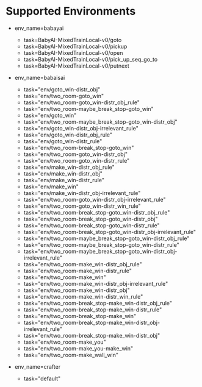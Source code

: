 # Supported Environments

* env_name=babayai
    * task=BabyAI-MixedTrainLocal-v0/goto
    * task=BabyAI-MixedTrainLocal-v0/pickup
    * task=BabyAI-MixedTrainLocal-v0/open
    * task=BabyAI-MixedTrainLocal-v0/pick_up_seq_go_to
    * task=BabyAI-MixedTrainLocal-v0/putnext

* env_name=babaisai
    - task="env/goto_win-distr_obj"
    - task="env/two_room-goto_win"
    - task="env/two_room-goto_win-distr_obj_rule"
    - task="env/two_room-maybe_break_stop-goto_win"
    - task="env/goto_win"
    - task="env/two_room-maybe_break_stop-goto_win-distr_obj"
    - task="env/goto_win-distr_obj-irrelevant_rule"
    - task="env/goto_win-distr_obj_rule"
    - task="env/goto_win-distr_rule"
    - task="env/two_room-break_stop-goto_win"
    - task="env/two_room-goto_win-distr_obj"
    - task="env/two_room-goto_win-distr_rule"
    - task="env/make_win-distr_obj_rule"
    - task="env/make_win-distr_obj"
    - task="env/make_win-distr_rule"
    - task="env/make_win"
    - task="env/make_win-distr_obj-irrelevant_rule"
    - task="env/two_room-goto_win-distr_obj-irrelevant_rule"
    - task="env/two_room-goto_win-distr_win_rule"
    - task="env/two_room-break_stop-goto_win-distr_obj_rule"
    - task="env/two_room-break_stop-goto_win-distr_obj"
    - task="env/two_room-break_stop-goto_win-distr_rule"
    - task="env/two_room-break_stop-goto_win-distr_obj-irrelevant_rule"
    - task="env/two_room-maybe_break_stop-goto_win-distr_obj_rule"
    - task="env/two_room-maybe_break_stop-goto_win-distr_rule"
    - task="env/two_room-maybe_break_stop-goto_win-distr_obj-irrelevant_rule"
    - task="env/two_room-make_win-distr_obj_rule"
    - task="env/two_room-make_win-distr_rule"
    - task="env/two_room-make_win"
    - task="env/two_room-make_win-distr_obj-irrelevant_rule"
    - task="env/two_room-make_win-distr_obj"
    - task="env/two_room-make_win-distr_win_rule"
    - task="env/two_room-break_stop-make_win-distr_obj_rule"
    - task="env/two_room-break_stop-make_win-distr_rule"
    - task="env/two_room-break_stop-make_win"
    - task="env/two_room-break_stop-make_win-distr_obj-irrelevant_rule"
    - task="env/two_room-break_stop-make_win-distr_obj"
    - task="env/two_room-make_you"
    - task="env/two_room-make_you-make_win"
    - task="env/two_room-make_wall_win"

* env_name=crafter
    - task="default"
